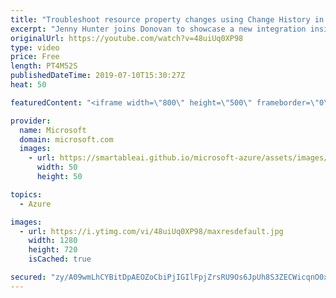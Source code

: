 ```yaml
---
title: "Troubleshoot resource property changes using Change History in Azure Policy | Azure Friday"
excerpt: "Jenny Hunter joins Donovan to showcase a new integration inside Azure Policy that enables you to see recent changes to the properties for non-compliant Azure resources. Public preview of the Resource Change History API is also now available. [00:40] Demo Start   Determine causes of non-compliance: Change"
originalUrl: https://youtube.com/watch?v=48uiUq0XP98
type: video
price: Free
length: PT4M52S
publishedDateTime: 2019-07-10T15:30:27Z
heat: 50

featuredContent: "<iframe width=\"800\" height=\"500\" frameborder=\"0\" src=\"https://www.youtube.com/embed/48uiUq0XP98\" allow=\"accelerometer; autoplay; encrypted-media; gyroscope; picture-in-picture\" allowfullscreen></iframe>"

provider:
  name: Microsoft
  domain: microsoft.com
  images:
    - url: https://smartableai.github.io/microsoft-azure/assets/images/organizations/microsoft.com-50x50.jpg
      width: 50
      height: 50

topics:
  - Azure

images:
  - url: https://i.ytimg.com/vi/48uiUq0XP98/maxresdefault.jpg
    width: 1280
    height: 720
    isCached: true

secured: "zy/A09wmLhCYBitDpAEOZoCbiPjIGIlFpjZrsRU9Os6JpUh8S3ZECWicqnO0xDB2YX3cRyqTz0KsyM/nl7dBalFXeos/A4yu/aXv9N82OlbL1Gak6YSg0nBiPe1bKyhhldk8nOp3wuSASFUJcl8QatTt9tTPIzh7eMCCjvb4y6YXutwXd83MjNn5B6fYMdN5V/C3JGIwsIuTqcNuekd2medsXKoo8SDAJQMVP/KmHlTFm618sjoE+ArLuukbRS95rxzcnqNpoN4hC1vdJANw2fbBWRtOZ7TOyq4LcIYP6lN85NaDsajFwIiPhb/PRzOeF+TzsJ3pYkwcWczmBmoB5aiTEUQtOEMIwxLvkiDWff3IGFfLAO3ST9eMwZ0N3Ga1MewrUjwbukSXD956WIu6tOY/DMdYERzuDKeEbV2+/Kc=;SWHqXV6n5ub5Cz4YjhK+Bg=="
---
```


